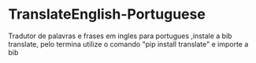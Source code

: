 # TranslateEnglish-Portuguese
 Tradutor de palavras e frases em ingles para portugues
 ,instale a bib translate, pelo termina utilize o comando "pip install translate" e importe a bib 

